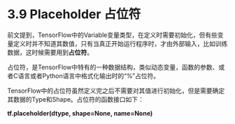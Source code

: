 # 3.9	Placeholder 占位符

前文提到，TensorFlow中的Variable变量类型，在定义时需要初始化，但有些变量定义时并不知道其数值，只有当真正开始运行程序时，才由外部输入，比如训练数据，这时候需要用到**占位符**。

占位符，是TensorFlow中特有的一种数据结构，类似动态变量，函数的参数、或者C语言或者Python语言中格式化输出时的“%”占位符。

TensorFlow中的占位符虽然定义完之后不需要对其值进行初始化，但是需要确定其数据的Type和Shape。占位符的函数接口如下：

**tf.placeholder\(dtype, shape=None, name=None\)**

